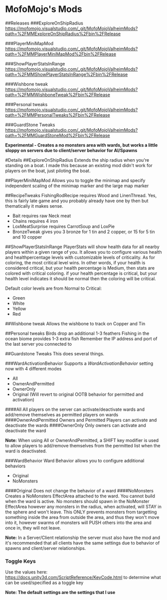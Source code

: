 # MofoMojo's Mods

##Releases
###ExploreOnShipRadius
https://mofomojo.visualstudio.com/_git/MofoMojoValheimMods?path=%2FMMExploreOnShipRadius%2Fbin%2FRelease

###PlayerMiniMapMod
https://mofomojo.visualstudio.com/_git/MofoMojoValheimMods?path=%2FMMPlayerMiniMapMod%2Fbin%2FRelease

###ShowPlayerStatsInRange 
https://mofomojo.visualstudio.com/_git/MofoMojoValheimMods?path=%2FMMShowPlayerStatsInRange%2Fbin%2FRelease

###Wishbone tweak
https://mofomojo.visualstudio.com/_git/MofoMojoValheimMods?path=%2FMMWishboneTweak%2Fbin%2FRelease

###Personal tweaks
https://mofomojo.visualstudio.com/_git/MofoMojoValheimMods?path=%2FMMPersonalTweaks%2Fbin%2FRelease

###GuardStone Tweaks
https://mofomojo.visualstudio.com/_git/MofoMojoValheimMods?path=%2FMMGuardStoneMod%2Fbin%2FRelease

**Experimental - Creates a no monsters area with wards, but works a little sloppy on servers due to client/server behavior for AI/Spawns**


#Details
##ExploreOnShipRadius
Extends the ship radius when you're standing on a boat. I made this because an existing mod didn't work for players on the boat, just piloting the boat.

##PlayerMiniMapMod
Allows you to toggle the minimap and specify independent scaling of the minimap marker and the large map marker

##RecipeTweaks
FishingRodRecipe requires Wood and LinenThread. Yes, this is fairly late game and you probably already have one by then but thematically it makes sense. 
* Bait requires raw Neck meat
* Chains requires 4 iron
* LoxMeatSurprise requires CarrotSoup and LoxPie
* BronzeTweak gives you 3 bronze for 1 tin and 2 copper, or 15 for 5 tin and 10 copper

##ShowPlayerStatsInRange 
PlayerStats will show health data for all nearby players within a given range of you. It allows you to configure various health and healthpercentage levels with customizable levels of criticality. As for coloring, the most critical level wins. In other words, if your health is considered critical, but your health percentage is Medium, then stats are colored with critical coloring. if your health percentage is critical, but your health level indicates it should be normal then the coloring will be critical.

Default color levels are from Normal to Critical:

* Green
* White
* Yellow
* Red

##Wishbone tweak
Allows the wishbone to track on Copper and Tin

##Personal tweaks
Birds drop an additional 1-3 feathers
Fishing in the ocean biome provides 1-3 extra fish
Remember the IP address and port of the last server you connected to

##Guardstone Tweaks
This does several things. 

###WardActivationBehavior
Supports a *WardActivationBehavior* setting now with 4 different modes
* All
* OwnerAndPermitted
* OwnerOnly
* Original (Will revert to original OOTB behavior for permitted and activation)

####All
All players on the server can activate/deactivate wards and add/remove themselves as permitted players on wards
####OwnerAndPermitted
Owners and Permitted Players can activate and deactivate the wards
####OwnerOnly
Only owners can activate and deactivate the ward

**Note:**
When using All or OwnerAndPermitted, a SHIFT key modifier is used to allow players to add/remove themselves from the permitted list when the ward is deactivated.

###WardBehavior
Ward Behavior allows you to configure additional behaviors
* Original
* NoMonsters

####Original
Does not change the behavior of a ward
####NoMonsters
Creates a NoMonsters EffectArea attached to the ward. You cannot build when the ward is active. 
No monsters should spawn in the NoMonster EffectArea however any monsters in the radius, when activated, will STAY in the sphere and won't leave.
This ONLY prevents monsters from targetting something inside the area from outside the area, and thus they won't move into it, however swarms of monsters will PUSH others into the area and once in, they will not leave.

**Note:**
In a Server/Client relationship the server must also have the mod and it's recommended that all clients have the same settings due to behavior of spawns and client/server relationships.


### Toggle Keys
Use the values here: https://docs.unity3d.com/ScriptReference/KeyCode.html to determine what can be used/specified as a toggle key

**Note: The default settings are the settings that I use**